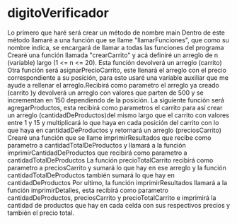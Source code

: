 # digitoVerificador
Lo primero que haré será crear un método de nombre main
Dentro de este método llamaré a una función que se llame "llamarFunciones", que como su nombre indica, se encargará de llamar a todas las funciones del programa
Crearé una función llamada "crearCarrito" y acá definiré un arreglo de n (variable) largo (1 <= n <= 20). Esta función devolverá un arreglo (carrito)
Otra función será asignarPrecioCarrito, este llenará el arreglo con el precio correspondiente a su posición, para esto usaré una variable auxiliar que me ayude a rellenar el arreglo.Recibirá como parametro el arreglo ya creado (carrito )y devolverá un arreglo con valores que parten de 500 y se incrementan en 150 dependiendo de la posición.
La siguiente función será agregarProductos, esta recibirá como parametros el carrito para así crear un arreglo (cantidadDeProductos)del mismo largo que el carrito con valores entre 1 y 15 y multiplicará lo que haya en cada posición del carrito con lo que haya en cantidadDeProductos y retornará un arreglo (preciosCarrito)
Crearé una función que se llame imprimirResultados que recibe como parametro a cantidadTotalDeProductos y llamará a la función imprimirCantidadDeProductos que recibirá como parametro a cantidadTotalDeProductos
La función precioTotalCarrito recibirá como parametro a preciosCarrito y sumará lo que hay en ese arreglo y la función cantidadTotalDeProductos también sumará lo que hay en cantidadDeProductos
Por ultimo, la función imprimirResultados llamará a la función imprimirDetalles, esta recibirá como parametro cantidadDeProductos, preciosCarrito y precioTotalCarrito e imprimirá la cantidad de productos que hay en cada celda con sus respectivos precios y también el precio total.
